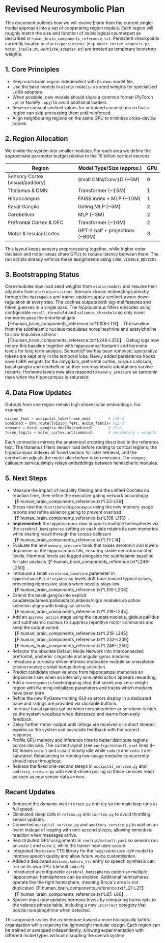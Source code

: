 # Revised Neurosymbolic Plan

This document outlines how we will evolve Elarin from the current single-model approach into a set of cooperating region models. Each region will roughly match the size and function of its biological counterpart as described in `human_brain_components_reference.txt`. Persistent checkpoints currently located in `elarin/persistent/` (e.g. `motor_cortex_adapters.pt`, `motor_insula.pt`, `wernicke_adapter.pt`) are treated as temporary bootstrap weights.

## 1. Core Principles

- Keep each brain region independent with its own model file.
- Use the base models in `elarin/models/` as seed weights for specialised LoRA adapters.
- When possible, new models should share a common format (PyTorch `.pt` or NumPy `.npy`) to avoid additional loaders.
- Reserve unusual sentinel values for untrained connections so that a region can skip processing them until reinforced.
- Align neighbouring regions on the same GPU to minimise cross-device copies.

## 2. Region Allocation

We divide the system into smaller modules. For each area we define the approximate parameter budget relative to the 16 billion cortical neurons.

| Region                      | Model Type/Size (approx.) | GPU |
|-----------------------------|---------------------------|-----|
| Sensory Cortex (visual/auditory) | Small CNN/Conv1D (~5M) | 0 |
| Thalamus & DMN              | Transformer (~15M)        | 1 |
| Hippocampus                 | FAISS index + MLP (~10M)  | 1 |
| Basal Ganglia               | Gating MLP (~5M)          | 2 |
| Cerebellum                  | MLP (~3M)                 | 2 |
| Prefrontal Cortex & OFC     | Transformer (~10M)        | 2 |
| Motor & Insular Cortex      | GPT‑2 half + projections (~60M) | 3 |

This layout keeps sensory preprocessing together, while higher order decision and motor areas share GPUs to reduce latency between them. The run scripts already enforce these assignments using ``CUDA_VISIBLE_DEVICES``.

## 3. Bootstrapping Status

Core modules now load seed weights from ``elarin/models`` and resume their
adapters from ``elarin/persistent``. Sensors stream embeddings directly through
the ``MessageBus`` and trainer updates apply sentinel-aware down-regulation at
every step. The cochlea outputs both log-mel features and token guesses in a
single pass. The hippocampus filters episodes using configurable
``recall_threshold`` and ``salience_threshold`` so only novel memories pass the
entorhinal gate【F:human_brain_components_reference.txt†L108-L113】. The baseline
from the subthalamic nucleus modulates norepinephrine and acetylcholine to slow
impulsive actions【F:human_brain_components_reference.txt†L246-L250】. Debug logs
now record this baseline together with hippocampal footprint and hormone levels
for long term analysis. SemanticFlow has been removed; speculative tokens are
kept only in the temporal lobe. Newly added persistence hooks save LoRA weights
for the amygdala, prefrontal cortex, corpus callosum, basal ganglia and
cerebellum so their neurosymbolic adaptations survive restarts. Hormone levels
now also respond to ``memory_pressure`` so serotonin rises when the hippocampus
is saturated.

## 4. Data Flow Updates

Outputs from one region remain high dimensional embeddings. For example:

```python
vision_feat = occipital_lobe(frame_emb)        # 128‑d
combined = dmn.route([vision_feat, audio_feat])# 512‑d
command = basal_ganglia.decide(combined)       # 32‑d
token_logits = motor_cortex.act(command)       # vocabulary × weights
```

Each connection mirrors the anatomical ordering described in the reference text. The thalamus filters sensor load before routing to cortical regions, the hippocampus indexes all fused vectors for later retrieval, and the cerebellum adjusts the motor plan before token emission. The corpus callosum service simply relays embeddings between hemispheric modules.

## 5. Next Steps

- Measure the impact of modality filtering and the unified Cochlea on reaction time, then refine the executive gating network accordingly【F:human_brain_components_reference.txt†L53-L56】.
- Stress-test the ``DistributedHippocampus`` using the new memory usage reports and refine salience gating to prevent overload【F:human_brain_components_reference.txt†L108-L113】.
- **Implemented:** the hippocampus now supports multiple hemispheres via the
  ``cerebral_hemispheres`` setting so each side retains its own memories while
  sharing recall through the corpus callosum【F:human_brain_components_reference.txt†L11-L14】.
- Evaluate the new ``memory_pressure`` hook that raises serotonin and lowers dopamine as the hippocampus fills, ensuring stable neurotransmitter levels. Hormone levels are logged alongside the subthalamic baseline for later analysis【F:human_brain_components_reference.txt†L246-L250】.
- Introduce a small ``serotonin_baseline`` parameter in ``HypothalamusPituitaryAxis`` so levels drift back toward typical values, preventing depressive states when novelty stays low【F:human_brain_components_reference.txt†L190-L208】.
- Extend the basal ganglia into explicit caudate/putamen/pallidus/accumbens/nigra modules so action selection aligns with biological circuits.【F:human_brain_components_reference.txt†L219-L245】
- Add an ``approve_action`` stage using the caudate nucleus, globus pallidus and
  subthalamic nucleus to suppress repetitive motor commands and keep the output
  varied.【F:human_brain_components_reference.txt†L219-L245】【F:human_brain_components_reference.txt†L232-L239】【F:human_brain_components_reference.txt†L246-L250】
- Refactor the obsolete Default Mode Network into interconnected prefrontal, posterior cingulate and angular gyrus modules.
- Introduce a curiosity-driven intrinsic motivation module so unexplored tokens receive a small bonus during selection.
- Predict candidate token valence from hippocampal memories so dopamine rises when an internally simulated action appears rewarding.
- Add a ``neurogenesis`` bootstrapping step that seeds any zero-weight region with
  Kaiming-initialized parameters and tracks which modules have been born.
- Refine the new PyGame training GUI so errors display in a dedicated pane and
  ratings are provided via clickable buttons.
- Increase basal ganglia gating when norepinephrine or serotonin is high so the
  system vocalises when distressed and learns from early feedback.
- Delay further motor output until ratings are received or a short timeout
  expires so the system can associate feedback with the correct response.
- Profile GPU memory and inference time to better distribute regions across
  devices. The current layout (see `configs/default.yaml` lines 4–14) leaves
  `cuda:1` and `cuda:2` mostly idle while `cuda:0` and `cuda:3` are saturated.
  Rebalancing or running low-usage modules concurrently should raise throughput.
- Replace the fixed one-second sleeps in `occipital_service.py` and
  `auditory_service.py` with event-driven polling so these services react as soon
  as new sensor data arrives.

## Recent Updates

- Removed the dynamic wait in `brain.py` entirely so the main loop runs at full
  speed.
- Eliminated sleep calls in `retina.py` and `cochlea.py` to avoid throttling
  sensor updates.
- Converted `occipital_service.py` and `auditory_service.py` to wait on an event
  instead of looping with one-second sleeps, allowing immediate reaction when
  messages arrive.
- Redistributed GPU assignments in `configs/default.yaml` so sensors run on
  `cuda:1` and `cuda:2`, while the trainer now uses `cuda:0`.
- Integrated the `kokoro` TTS library for the `hexgrad/Kokoro-82M` model to
  improve speech quality and allow future voice customisation.
- Added a dedicated `devices.kokoro_tts` entry so speech synthesis can run on
  its own GPU (default `cuda:3`).
- Introduced a configurable `cerebral_hemispheres` option so multiple
  hippocampal hemispheres can be enabled. Additional hemispheres operate like
  the right hemisphere, meaning Broca's area is not duplicated【F:human_brain_components_reference.txt†L21-L27】【F:human_brain_components_reference.txt†L65-L66】.
- Spoken input now updates hormone levels by comparing transcripts to the
  valence phrase table, including a new `incorrect` category that boosts
  norepinephrine when detected.

This approach scales the architecture toward a more biologically faithful organisation while retaining the lightweight modular design. Each region can be trained or swapped independently, allowing experimentation with different model types without disrupting the overall system.
